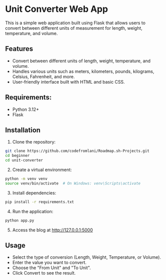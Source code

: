 # Unit Converter Web App

This is a simple web application built using Flask that allows users to convert between different units of measurement for length, weight, temperature, and volume.

## Features

- Convert between different units of length, weight, temperature, and volume.
- Handles various units such as meters, kilometers, pounds, kilograms, Celsius, Fahrenheit, and more.
- User-friendly interface built with HTML and basic CSS.

## Requirements:

- Python 3.12+
- Flask

## Installation

1. Clone the repository:
```bash
git clone https://github.com/codefromlani/Roadmap.sh-Projects.git
cd beginner
cd unit-converter
```

2. Create a virtual environment:
```bash
python -m venv venv
source venv/bin/activate  # On Windows: venv\Scripts\activate
```

3. Install dependencies:
```bash
pip install -r requirements.txt
```

4. Run the application:
```bash
python app.py
```
5. Access the blog at http://127.0.0.1:5000

## Usage

- Select the type of conversion (Length, Weight, Temperature, or Volume).
- Enter the value you want to convert.
- Choose the "From Unit" and "To Unit".
- Click Convert to see the result.